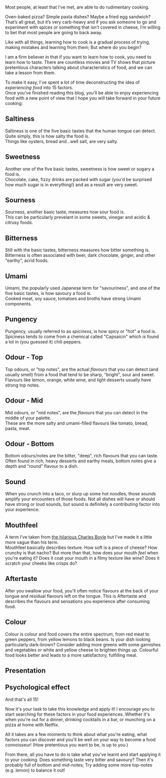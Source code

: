 Most people, at least that I’ve met, are able to do rudimentary cooking.

Oven-baked pizza? Simple pasta dishes? Maybe a fried egg sandwich?
That’s all great, but it’s very carb-heavy and if you ask someone to go and experiment with spices or something that isn’t covered in cheese, I’m willing to bet that most people are going to back away.

Like with all things, learning how to cook is a gradual process of trying, making mistakes and learning from them; But where do you begin?

I am a firm believer in that if you want to learn how to cook, you need to learn how to taste. There are countless movies and TV shows that picture pretentious characters talking about characteristics of food, and we can take a lesson from them.

To make it easy, I've spent a lot of time deconstructing the idea of _experiencing food_ into 15 factors.  
Once you've finished reading this blog, you'll be able to enjoy experiencing food with a new point of view that I hope you will take forward in your future cooking:

## Saltiness

Saltiness is one of the five basic tastes that the human tongue can detect. Quite simply, this is how salty the food is.  
Things like oysters, bread and...well salt, are very salty.

## Sweetness

Another one of the five basic tastes, sweetness is how sweet or sugary a food is.  
Chocolate, cake, fizzy drinks are packed with sugar (you'd be surprised how much sugar is in everything!) and as a result are very sweet.

## Sourness

Sourness, another basic taste, measures how sour food is.  
This can be particularly prevelant in some sweets, vinegar and acidic & citrusy foods.

## Bitterness

Still with the basic tastes, bitterness measures how bitter something is.  
Bitterness is often associated with beer, dark chocolate, ginger,  and other "earthy", acrid foods.

## Umami

Umami, the popularly used Japanese term for "savouriness", and one of the five basic tastes, is how savoury a food is.  
Cooked meat, soy sauce, tomatoes and broths have strong Umami components.

## Pungency

Pungency, usually referred to as _spiciness_, is how spicy or "hot" a food is.  
Spiciness tends to come from a chemical called "Capsaicin" which is found a lot in (you guessed it) chili peppers.

## Odour - Top

Top odours, or "top notes", are the actual _flavours_ that you can detect (and usually smell) from a food that tend to be sharp, "bright", sour and sweet.  
Flavours like lemon, orange, white wine, and light desserts usually have strong top notes.

## Odour - Mid

Mid odours, or "mid notes", are the _flavours_ that you can detect in the middle of your palette.  
These are the more salty and umami-filled flavours like tomato, bread, pasta, meat.

## Odour - Bottom

Bottom odours/notes are the bitter, "deep", rich flavours that you can taste.  
Often found in rich, heavy desserts and earthy meals, bottom notes give a depth and "round" flavour to a dish.

## Sound

When you crunch into a taco, or slurp up some hot noodles, those _sounds_ amplify your encounters of those foods. Not all dishes will have or should have strong or loud sounds, but sound is definitely a contributing factor into your experience.

## Mouthfeel

A term I've taken from [the hilarious Charles Boyle](https://www.youtube.com/watch?v=GqI7k6AA7LA) but I've made it a little more vague than his term.  
Mouthfeel basically describes texture. How soft is a piece of cheese? How crunchy is that nacho? But more than that, how does your mouth _feel_ when you're eating it? Does it coat your mouth in a filmy texture like wine? Does it scratch your cheeks like crisps do?

## Aftertaste

After you swallow your food, you'll often notice flavours at the back of your tongue and residual flavours left on the tongue. This is Aftertaste and describes the flavours and sensations you experience after consuming food.

## Colour

Colour is colour and food covers the entire spectrum, from red meat to green peppers, from yellow lemons to black beans. Is your dish looking particularly dark-brown? Consider adding more greens with some garnishes and vegetables or white and yellow cheese to brighten things up. Colourful food looks better and leads to a more satisfactory, fulfilling meal.

## Presentation



## Psychological effect



And that's all 15!

Now it's your task to take this knowledge and apply it! I encourage you to start searching for these factors in your food experiences. Whether it's when you're out for a dinner, drinking cocktails in a bar, or munching on a pizza at home with Netflix.

All it takes are a few moments to think about what you're eating, what factors you can discover and you'll be well on your way to become a food connoisseur! (How pretentious you want to be, is up to you.)

From there, all you have to do is take what you've learnt and start applying it to your cooking. Does something taste very bitter and savoury? Then it's probably full of bottom and mid-notes; Try adding some more top-notes (e.g. lemon) to balance it out!